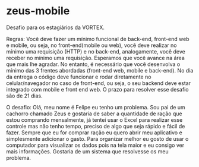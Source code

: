 # zeus-mobile

Desafio para os estagiários da VORTEX.

Regras:
  Você deve fazer um mínimo funcional de back-end, front-end web e mobile, ou seja, no front-end(mobile ou web), você deve realizar no mínimo uma requisição (HTTP) e no back-end, analogamente, você deve receber no mínimo uma requisição.
  Esperamos que você avance na área que mais lhe agradar. No entanto, é necessário que você desenvolva o mínimo das 3 frentes abordadas (front-end web, mobile e back-end).
  No dia da entrega o código deve funcionar e rodar diretamente no celular/navegador no caso de front-end, ou seja, o seu backend deve estar integrado com mobile e front end web.
  O prazo para resolver esse desafio são de 21 dias.

O desafio:
  Olá, meu nome é Felipe eu tenho um problema. Sou pai de um cachorro chamado Zeus e gostaria de saber a quantidade de ração que estou comprando mensalmente, já tentei usar o Excel para realizar esse controle mas não tenho tempo, preciso de algo que seja rápido e fácil de fazer. Sempre que eu for comprar ração eu quero abrir meu aplicativo e simplesmente adicionar o gasto. Para organizar melhor eu gosto de usar o computador para visualizar os dados pois na tela maior e eu consigo ver mais informações. Gostaria de um sistema que resolvesse os meu problema.
